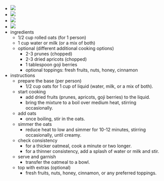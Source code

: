 - ![](https://peach-geographical-bat-397.mypinata.cloud/ipfs/bafybeibikhg5mdi5253dlm7moddkn2rngrvxs44koq2ibyqumcz7ev7riy)
- ![](https://peach-geographical-bat-397.mypinata.cloud/ipfs/bafkreia5m33cftp6sgg6lipwy7yc77ibuolefrnhgzppapznfqobo62jre)
- ![](https://peach-geographical-bat-397.mypinata.cloud/ipfs/bafkreid5bnog3hdnzmbk2qjtsh6acdzrpsempabyn477dm2klms4tcvf5e)
- ![](https://peach-geographical-bat-397.mypinata.cloud/ipfs/bafkreig3phv6r4g6jdlswu6bqia5nldaoj6bof2vhcz5xr73xspt7d5saq)
- ingredients
	- 1/2 cup rolled oats (for 1 person)
	- 1 cup water or milk (or a mix of both)
	- optional (different additional cooking options)
		- 2-3 prunes (chopped)
		- 2-3 dried apricots (chopped)
		- 1 tablespoon goji berries
		- optional toppings: fresh fruits, nuts, honey, cinnamon
- instructions
	- prepare the base (per person)
		- 1/2 cup oats for 1 cup of liquid (water, milk, or a mix of both).
	- start cooking
		- add dried fruits (prunes, apricots, goji berries) to the liquid.
		- bring the mixture to a boil over medium heat, stirring occasionally.
	- add oats
		- once boiling, stir in the oats.
	- simmer the oats
		- reduce heat to low and simmer for 10-12 minutes, stirring occasionally, until creamy.
	- check consistency
		- for a thicker oatmeal, cook a minute or two longer.
		- for a thinner consistency, add a splash of water or milk and stir.
	- serve and garnish
		- transfer the oatmeal to a bowl.
	- top with extras (optional)
		- fresh fruits, nuts, honey, cinnamon, or any preferred toppings.